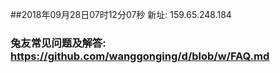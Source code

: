 ##2018年09月28日07时12分07秒 新址: 159.65.248.184
### 兔友常见问题及解答: https://github.com/wanggonging/d/blob/w/FAQ.md
